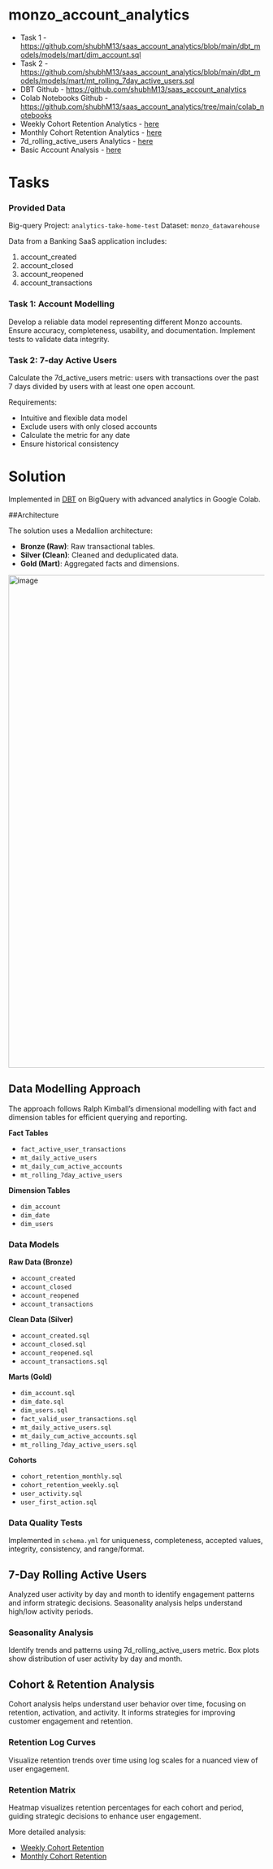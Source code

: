 # monzo_account_analytics

- Task 1 -  https://github.com/shubhM13/saas_account_analytics/blob/main/dbt_models/models/mart/dim_account.sql
- Task 2 - https://github.com/shubhM13/saas_account_analytics/blob/main/dbt_models/models/mart/mt_rolling_7day_active_users.sql
- DBT Github - https://github.com/shubhM13/saas_account_analytics
- Colab Notebooks Github - https://github.com/shubhM13/saas_account_analytics/tree/main/colab_notebooks
- Weekly Cohort Retention Analytics  - [here](https://colab.research.google.com/drive/1m5082ef3xuOyh8z10P6mb2lbiK6RjjuV?usp=sharing)
- Monthly Cohort Retention Analytics - [here](https://colab.research.google.com/drive/1qgxJlEUPRwT8UTez0v23ZG1C2ZhLiPFQ?usp=sharing)
- 7d_rolling_active_users Analytics - [here](https://colab.research.google.com/drive/1fEZkPt_DtNM0S5Nqh6HZ_yLTrTrdXVta?usp=sharing)
- Basic Account Analysis - [here](https://colab.research.google.com/drive/1TGvvpbdfDVFCHEcuzSa8VXJbmiJSh5wh?usp=sharing)

# Tasks

### Provided Data

Big-query Project: `analytics-take-home-test`
Dataset: `monzo_datawarehouse`

Data from a Banking SaaS application includes:
1. account_created
2. account_closed
3. account_reopened
4. account_transactions

### Task 1: Account Modelling

Develop a reliable data model representing different Monzo accounts. Ensure accuracy, completeness, usability, and documentation. Implement tests to validate data integrity.

### Task 2: 7-day Active Users

Calculate the 7d_active_users metric: users with transactions over the past 7 days divided by users with at least one open account.

Requirements:
- Intuitive and flexible data model
- Exclude users with only closed accounts
- Calculate the metric for any date
- Ensure historical consistency

# Solution

Implemented in [DBT](https://www.getdbt.com/) on BigQuery with advanced analytics in Google Colab.

 ##Architecture

The solution uses a Medallion architecture:
- **Bronze (Raw)**: Raw transactional tables.
- **Silver (Clean)**: Cleaned and deduplicated data.
- **Gold (Mart)**: Aggregated facts and dimensions.

<img width="970" alt="image" src="https://github.com/shubhM13/monzo_account_analytics/assets/43113962/ec3a4215-6003-4739-9604-5eab3dc12d95">


## Data Modelling Approach

The approach follows Ralph Kimball’s dimensional modelling with fact and dimension tables for efficient querying and reporting.

**Fact Tables**
- `fact_active_user_transactions`
- `mt_daily_active_users`
- `mt_daily_cum_active_accounts`
- `mt_rolling_7day_active_users`

**Dimension Tables**
- `dim_account`
- `dim_date`
- `dim_users`

### Data Models

**Raw Data (Bronze)**
- `account_created`
- `account_closed`
- `account_reopened`
- `account_transactions`

**Clean Data (Silver)**
- `account_created.sql`
- `account_closed.sql`
- `account_reopened.sql`
- `account_transactions.sql`

**Marts (Gold)**
- `dim_account.sql`
- `dim_date.sql`
- `dim_users.sql`
- `fact_valid_user_transactions.sql`
- `mt_daily_active_users.sql`
- `mt_daily_cum_active_accounts.sql`
- `mt_rolling_7day_active_users.sql`

**Cohorts**
- `cohort_retention_monthly.sql`
- `cohort_retention_weekly.sql`
- `user_activity.sql`
- `user_first_action.sql`

### Data Quality Tests

Implemented in `schema.yml` for uniqueness, completeness, accepted values, integrity, consistency, and range/format.


## 7-Day Rolling Active Users

Analyzed user activity by day and month to identify engagement patterns and inform strategic decisions. Seasonality analysis helps understand high/low activity periods.

### Seasonality Analysis

Identify trends and patterns using 7d_rolling_active_users metric. Box plots show distribution of user activity by day and month.


## Cohort & Retention Analysis

Cohort analysis helps understand user behavior over time, focusing on retention, activation, and activity. It informs strategies for improving customer engagement and retention.

### Retention Log Curves

Visualize retention trends over time using log scales for a nuanced view of user engagement.

### Retention Matrix

Heatmap visualizes retention percentages for each cohort and period, guiding strategic decisions to enhance user engagement.


More detailed analysis:
- [Weekly Cohort Retention](https://colab.research.google.com/drive/1m5082ef3xuOyh8z10P6mb2lbiK6RjjuV?usp=sharing)
- [Monthly Cohort Retention](https://colab.research.google.com/drive/1qgxJlEUPRwT8UTez0v23ZG1C2ZhLiPFQ?usp=sharing)
